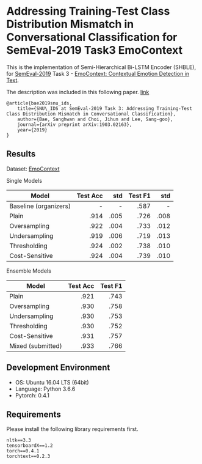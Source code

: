 # Addressing Training-Test Class Distribution Mismatch in Conversational Classification for SemEval-2019 Task3 EmoContext
This is the implementation of Semi-Hierarchical Bi-LSTM Encoder (SHBLE), for [SemEval-2019](http://alt.qcri.org/semeval2019/) Task 3 - [EmoContext: Contextual Emotion Detection in Text](https://www.humanizing-ai.com/emocontext.html).

The description was included in this following paper. [link](https://arxiv.org/abs/1903.02163)

    @article{bae2019snu_ids,
        title={SNU\_IDS at SemEval-2019 Task 3: Addressing Training-Test Class Distribution Mismatch in Conversational Classification},
        author={Bae, Sanghwan and Choi, Jihun and Lee, Sang-goo},
        journal={arXiv preprint arXiv:1903.02163},
        year={2019}
    }

## Results
Dataset: [EmoContext](https://www.humanizing-ai.com/emocontext.html)

Single Models

| Model | Test Acc | std | Test F1 | std |
| ----- | ------------: | -----------: | -----------: | -----------: |
| Baseline (organizers) | - | - | .587 | - |
| Plain | .914 | .005 | .726 | .008 |
| Oversampling | .922 | .004 | .733 | .012 |
| Undersampling | .919 | .006 | .719 | .013 |
| Thresholding | .924 | .002 | .738 | .010 |
| Cost-Sensitive | .924 | .004 | .739 | .010 |


Ensemble Models

| Model | Test Acc | Test F1 |
| ----- | ------------: | -----------: |
| Plain | .921 | .743 |
| Oversampling | .930 | .758 |
| Undersampling | .930 | .753 |
| Thresholding | .930 | .752 |
| Cost-Sensitive | .931 | .757 |
| Mixed (submitted) | .933 | .766 |

## Development Environment
- OS: Ubuntu 16.04 LTS (64bit)
- Language: Python 3.6.6
- Pytorch: 0.4.1

## Requirements
Please install the following library requirements first.

    nltk==3.3
    tensorboardX==1.2
    torch==0.4.1
    torchtext==0.2.3
